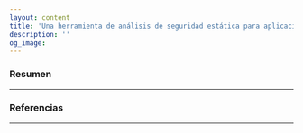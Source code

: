 ```yaml
---
layout: content
title: 'Una herramienta de análisis de seguridad estática para aplicaciones Perl modernas'
description: ''
og_image: 
---
```


### Resumen

---

### Referencias

---